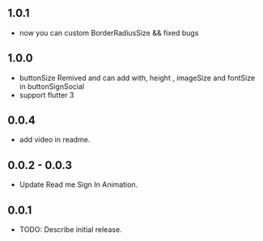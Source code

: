 ## 1.0.1

* now you can custom BorderRadiusSize && fixed bugs

## 1.0.0

* buttonSize Remived and can add with, height , imageSize and fontSize in buttonSignSocial 
* support flutter 3 

## 0.0.4

* add video in readme.

## 0.0.2 - 0.0.3

* Update Read me Sign In Animation.

## 0.0.1

* TODO: Describe initial release.
